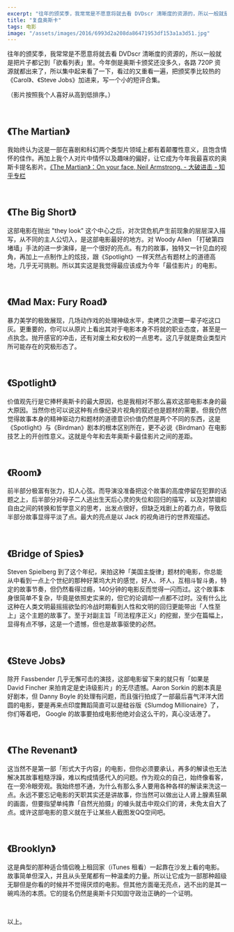 ```yaml
---
excerpt: "往年的颁奖季，我常常是不愿意将就去看 DVDscr 清晰度的资源的，所以一般就是把片子都记到「欲看列表」里。今年倒是奥斯卡颁奖还没多久，各路 720P 资源就都出来了，所以集中起来看了一下，看过的又重看一遍，把颁奖季比较热的《Carol》、《Steve Jobs》加进来，写一个小的短评合集。"
title: "复盘奥斯卡"
tags: 电影
image: "/assets/images/2016/6993d2a208da86471953df153a1a3d51.jpg"
---
```


往年的颁奖季，我常常是不愿意将就去看 DVDscr 清晰度的资源的，所以一般就是把片子都记到「欲看列表」里。今年倒是奥斯卡颁奖还没多久，各路 720P 资源就都出来了，所以集中起来看了一下，看过的又重看一遍，把颁奖季比较热的《Carol》、《Steve Jobs》加进来，写一个小的短评合集。

（影片按照我个人喜好从高到低排序。）

<br>

## 《The Martian》  

我始终认为这是一部在喜剧和科幻两个类型片领域上都有着颠覆性意义，且饱含情怀的佳作。再加上我个人对片中情怀以及趣味的偏好，让它成为今年我最喜欢的奥斯卡提名影片。[《The Martian》：On your face, Neil Armstrong. - 大破进击 - 知乎专栏](https://zhuanlan.zhihu.com/66666/20366634)

<br>

## 《The Big Short》  

这部电影在抛出 "they look" 这个中心之后，对次贷危机产生前现象的层层深入描写，从不同的主人公切入，是这部电影最好的地方。对 Woody Allen 「打破第四堵墙」手法的进一步演绎，是一个很好的亮点。有力的故事，独特又一针见血的视角，再加上一点制作上的炫技，跟《Spotlight》一样天然占有题材上的道德高地，几乎无可挑剔。所以其实这是我觉得最应该成为今年「最佳影片」的电影。

<br>

## 《Mad Max: Fury Road》  

暴力美学的极致展现，几场动作戏的处理神级水平，卖拷贝之流要一辈子吃这口灰。更重要的，你可以从原片上看出其对于电影本身不将就的职业态度，甚至是一点执念。抛开感官的冲击，还有对废土和女权的一点思考。这几乎就是商业类型片所可能存在的究极形态了。

<br>

## 《Spotlight》  

价值观先行是它捧杯奥斯卡的最大原因，也是我相对不那么喜欢这部电影本身的最大原因。当然你也可以说这种有点像纪录片视角的叙述也是题材的需要。但我仍然觉得故事本身的精神驱动力和题材的道德意识价值仍然是两个不同的东西，这是《Spotlight》与《Birdman》剧本的根本区别所在，更不必说《Birdman》在电影技艺上的开创性意义。这就是今年和去年奥斯卡最佳影片之间的差距。

<br>

## 《Room》  

前半部分极富有张力，扣人心弦。而导演没准备把这个故事的高度停留在犯罪的话题之上，后半部分对母子二人逃出生天后心灵的失位和回归的描写，以及对禁锢和自由之间的转换和哲学意义的思考，出发点很好，但缺乏戏剧上的着力点，导致后半部分故事显得平淡了点。最大的亮点是以 Jack 的视角进行的世界观描述。

<br>

## 《Bridge of Spies》  

Steven Spielberg 到了这个年纪，来拍这种「美国主旋律」题材的电影，你总能从中看到一点上个世纪的那种好莱坞大片的感觉，好人、坏人，互相斗智斗勇，特定的故事节奏，但仍然看得过瘾，140分钟的电影反而觉得一闪而过。这个故事本身很简单不复杂，毕竟是依照史实来的，但它的论调却一点都不过时。没有什么比这种在人类文明最摇摇欲坠的冷战时期看到人性和文明的回归更能带出「人性至上」这个主题的故事了。至于对副主旨「司法程序正义」的挖掘，至少在篇幅上，显得有点不够，这是一个遗憾，但也是故事驱使的必然。

<br>

## 《Steve Jobs》  

除开 Fassbender 几乎无懈可击的演技，这部电影留下来的就只有「如果是 David Fincher 来拍肯定是史诗级影片」的无尽遗憾。Aaron Sorkin 的剧本真是好剧本，但 Danny Boyle 的处理有问题，而且强行拍成了一部最后喜气洋洋大团圆的电影，要是再来点印度舞蹈简直可以是硅谷版《Slumdog Millionaire》了，你们等着吧， Google 的故事要拍成电影他绝对会这么干的，真心没话港了。

<br>

## 《The Revenant》  

这当然不是第一部「形式大于内容」的电影，但你必须要承认，再多的解读也无法解决其故事粗糙浮躁，难以构成情感代入的问题。作为观众的自己，始终像看客，在一旁冷眼旁观。我始终想不通，为什么有那么多人要用各种各样的解读来洗这一点。永远不要忘记电影的天职其实还是讲故事，你当然可以做出让人肾上腺素狂飙的画面，但要指望单纯靠「自然光拍摄」的噱头就击中观众们的肾，未免太自大了点。或许这部电影的意义就在于让某些人截图发QQ空间吧。

<br>

## 《Brooklyn》  

这是典型的那种适合情侣晚上租回家（iTunes 租看）一起靠在沙发上看的电影。故事简单但深入，并且从头至尾都有一种温柔的力量。所以让它成为一部那种超级无聊但是你看的时候并不觉得厌烦的电影。但其他方面毫无亮点，逃不出的是其一碗鸡汤的本质。它的提名仍然是奥斯卡只知固守政治正确的一个证明。

<br>

以上。
